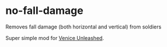 # no-fall-damage
Removes fall damage (both horizontal and vertical) from soldiers

Super simple mod for [Venice Unleashed](https://veniceunleashed.net/).
